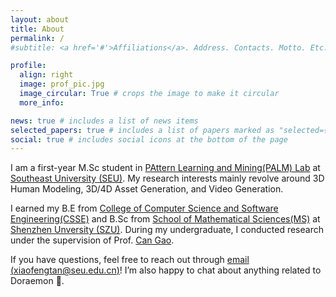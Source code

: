 ```yaml
---
layout: about
title: About
permalink: /
#subtitle: <a href='#'>Affiliations</a>. Address. Contacts. Motto. Etc.

profile:
  align: right
  image: prof_pic.jpg
  image_circular: True # crops the image to make it circular
  more_info:

news: true # includes a list of news items
selected_papers: true # includes a list of papers marked as "selected={true}"
social: true # includes social icons at the bottom of the page
---
```


I am a first-year M.Sc student in [PAttern Learning and Mining(PALM) Lab](https://palm.seu.edu.cn/) at [Southeast University (SEU)](https://www.seu.edu.cn/english/). My research interests mainly revolve around 3D Human Modeling, 3D/4D Asset Generation, and Video Generation. 

I earned my B.E from [College of Computer Science and Software Engineering(CSSE)](https://csse.szu.edu.cn/) and B.Sc from [School of Mathematical Sciences(MS)](https://math.szu.edu.cn/) at  [Shenzhen Unversity (SZU)](https://en.szu.edu.cn/). During my undergraduate, I conducted research under the supervision of Prof. [Can Gao](https://csse.szu.edu.cn/pages/user/index?id=953).

If you have questions, feel free to reach out through [email (xiaofengtan@seu.edu.cn)](xiaofengtan@seu.edu.cn)!  I’m also happy to chat about anything related to Doraemon 🤣.


<!-- 🔍 <span style="color:#B22222"><strong>I am currently seeking on-site visiting student or RA opportunities. If you're interested, feel free to contact me via <a href="mailto:xiaofengtan@seu.edu.cn" style="color:#2F4F4F">email</a>.</strong></span> -->